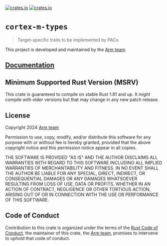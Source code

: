 [![crates.io](https://img.shields.io/crates/d/cortex-m-types.svg)](https://crates.io/crates/cortex-m-types)
[![crates.io](https://img.shields.io/crates/v/cortex-m-types.svg)](https://crates.io/crates/cortex-m-types)

# `cortex-m-types`

> Target-specific traits to be implemented by PACs

This project is developed and maintained by the [Arm team][team].

## [Documentation](https://docs.rs/crate/cortex-m-types)

## Minimum Supported Rust Version (MSRV)

This crate is guaranteed to compile on stable Rust 1.81 and up. It *might*
compile with older versions but that may change in any new patch release.

## License

Copyright 2024 [Arm team][team]

Permission to use, copy, modify, and/or distribute this software for any purpose
with or without fee is hereby granted, provided that the above copyright notice
and this permission notice appear in all copies.

THE SOFTWARE IS PROVIDED "AS IS" AND THE AUTHOR DISCLAIMS ALL WARRANTIES WITH
REGARD TO THIS SOFTWARE INCLUDING ALL IMPLIED WARRANTIES OF MERCHANTABILITY AND
FITNESS. IN NO EVENT SHALL THE AUTHOR BE LIABLE FOR ANY SPECIAL, DIRECT,
INDIRECT, OR CONSEQUENTIAL DAMAGES OR ANY DAMAGES WHATSOEVER RESULTING FROM LOSS
OF USE, DATA OR PROFITS, WHETHER IN AN ACTION OF CONTRACT, NEGLIGENCE OR OTHER
TORTIOUS ACTION, ARISING OUT OF OR IN CONNECTION WITH THE USE OR PERFORMANCE OF
THIS SOFTWARE.

## Code of Conduct

Contribution to this crate is organized under the terms of the [Rust Code of
Conduct][CoC], the maintainer of this crate, the [Arm team][team], promises
to intervene to uphold that code of conduct.

[CoC]: CODE_OF_CONDUCT.md
[team]: https://github.com/rust-embedded/wg#the-arm-team
